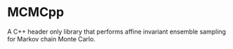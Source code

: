 # MCMCpp
A C++ header only library that performs affine invariant ensemble sampling for Markov chain Monte Carlo.
